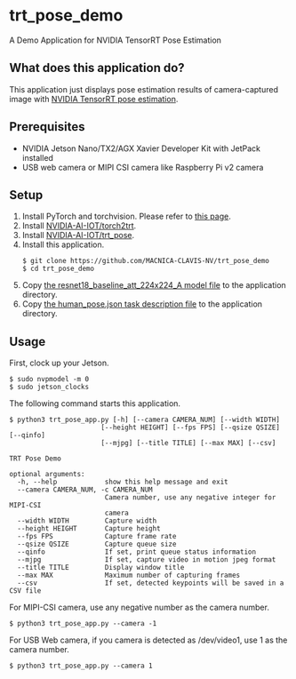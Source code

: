 # trt_pose_demo
A Demo Application for NVIDIA TensorRT Pose Estimation

## What does this application do?
This application just displays pose estimation results of camera-captured image with [NVIDIA TensorRT pose estimation](https://github.com/NVIDIA-AI-IOT/trt_pose).

## Prerequisites
- NVIDIA Jetson Nano/TX2/AGX Xavier Developer Kit with JetPack installed
- USB web camera or MIPI CSI camera like Raspberry Pi v2 camera

## Setup
1. Install PyTorch and torchvision. Please refer to [this page](https://devtalk.nvidia.com/default/topic/1049071/jetson-nano/pytorch-for-jetson-nano-version-1-3-0-now-available/).
1. Install [NVIDIA-AI-IOT/torch2trt](https://github.com/NVIDIA-AI-IOT/torch2trt).
1. Install [NVIDIA-AI-IOT/trt_pose](https://github.com/NVIDIA-AI-IOT/trt_pose).
1. Install this application.
    ```
    $ git clone https://github.com/MACNICA-CLAVIS-NV/trt_pose_demo
    $ cd trt_pose_demo
    ```
1. Copy [the resnet18_baseline_att_224x224_A model file](https://github.com/NVIDIA-AI-IOT/trt_pose#models) to the application directory.
1. Copy [the human_pose.json task description file](https://github.com/NVIDIA-AI-IOT/trt_pose/blob/master/tasks/human_pose/human_pose.json) to the application directory.

## Usage
First, clock up your Jetson.
```
$ sudo nvpmodel -m 0
$ sudo jetson_clocks
```
The following command starts this application.
```
$ python3 trt_pose_app.py [-h] [--camera CAMERA_NUM] [--width WIDTH]
                       [--height HEIGHT] [--fps FPS] [--qsize QSIZE] [--qinfo]
                       [--mjpg] [--title TITLE] [--max MAX] [--csv]

TRT Pose Demo

optional arguments:
  -h, --help            show this help message and exit
  --camera CAMERA_NUM, -c CAMERA_NUM
                        Camera number, use any negative integer for MIPI-CSI
                        camera
  --width WIDTH         Capture width
  --height HEIGHT       Capture height
  --fps FPS             Capture frame rate
  --qsize QSIZE         Capture queue size
  --qinfo               If set, print queue status information
  --mjpg                If set, capture video in motion jpeg format
  --title TITLE         Display window title
  --max MAX             Maximum number of capturing frames
  --csv                 If set, detected keypoints will be saved in a CSV file
```
For MIPI-CSI camera, use any negative number as the camera number.
```
$ python3 trt_pose_app.py --camera -1 
```
For USB Web camera, if you camera is detected as /dev/video1, use 1 as the camera number.
```
$ python3 trt_pose_app.py --camera 1
```

